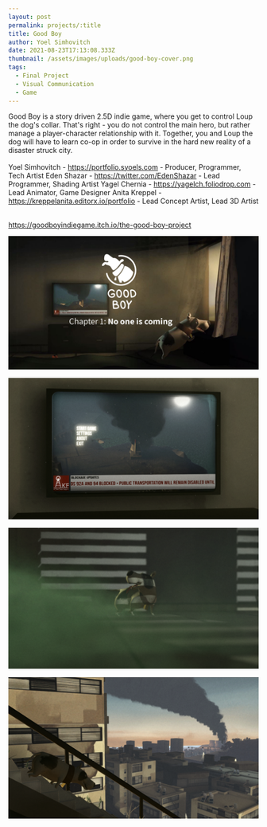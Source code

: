 ```yaml
---
layout: post
permalink: projects/:title
title: Good Boy
author: Yoel Simhovitch
date: 2021-08-23T17:13:08.333Z
thumbnail: /assets/images/uploads/good-boy-cover.png
tags:
  - Final Project
  - Visual Communication
  - Game
---
```

Good Boy is a story driven 2.5D indie game, where you get to control Loup the dog's collar. That's right - you do not control the main hero, but rather manage a player-character relationship with it. Together, you and Loup the dog will have to learn co-op in order to survive in the hard new reality of a disaster struck city.\
\
Yoel Simhovitch - https://portfolio.syoels.com - Producer, Programmer, Tech Artist
Eden Shazar - https://twitter.com/EdenShazar - Lead Programmer, Shading Artist
Yagel Chernia - https://yagelch.foliodrop.com - Lead Animator, Game Designer
Anita Kreppel - https://kreppelanita.editorx.io/portfolio - Lead Concept Artist, Lead 3D Artist

\
https://goodboyindiegame.itch.io/the-good-boy-project

![](/assets/images/uploads/good-boy-chpater-1-title-yoel-s.jpg "Open Screen")

![Main Menu](/assets/images/uploads/00-main-menu-yoel-s.png)

![](/assets/images/uploads/05-corridor-yoel-s.png "Corridor")

![](/assets/images/uploads/22-stairs-yoel-s.png "View")